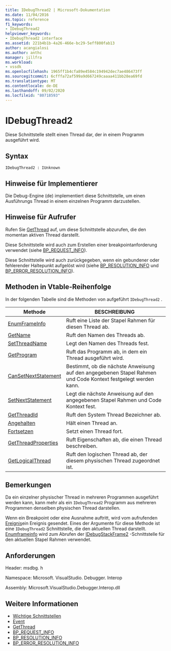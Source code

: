 ```yaml
---
title: IDebugThread2 | Microsoft-Dokumentation
ms.date: 11/04/2016
ms.topic: reference
f1_keywords:
- IDebugThread2
helpviewer_keywords:
- IDebugThread2 interface
ms.assetid: 221b4b1b-4a26-466e-bc29-5eff800fab13
author: acangialosi
ms.author: anthc
manager: jillfra
ms.workload:
- vssdk
ms.openlocfilehash: 1965ff1b4cfa89e4584c194942dec7ae486473ff
ms.sourcegitcommit: 6cfffa72af599a9d667249caaaa411bb28ea69fd
ms.translationtype: MT
ms.contentlocale: de-DE
ms.lasthandoff: 09/02/2020
ms.locfileid: "80718593"
---
```

# <a name="idebugthread2"></a>IDebugThread2
Diese Schnittstelle stellt einen Thread dar, der in einem Programm ausgeführt wird.

## <a name="syntax"></a>Syntax

```
IDebugThread2 : IUnknown
```

## <a name="notes-for-implementers"></a>Hinweise für Implementierer
 Die Debug-Engine (de) implementiert diese Schnittstelle, um einen Ausführungs Thread in einem einzelnen Programm darzustellen.

## <a name="notes-for-callers"></a>Hinweise für Aufrufer
 Rufen Sie [GetThread](../../../extensibility/debugger/reference/idebugstackframe2-getthread.md) auf, um diese Schnittstelle abzurufen, die den momentan aktiven Thread darstellt.

 Diese Schnittstelle wird auch zum Erstellen einer breakpointanforderung verwendet (siehe [BP_REQUEST_INFO](../../../extensibility/debugger/reference/bp-request-info.md)).

 Diese Schnittstelle wird auch zurückgegeben, wenn ein gebundener oder fehlerender Haltepunkt aufgelöst wird (siehe [BP_RESOLUTION_INFO](../../../extensibility/debugger/reference/bp-resolution-info.md) und [BP_ERROR_RESOLUTION_INFO](../../../extensibility/debugger/reference/bp-error-resolution-info.md)).

## <a name="methods-in-vtable-order"></a>Methoden in Vtable-Reihenfolge
 In der folgenden Tabelle sind die Methoden von aufgeführt `IDebugThread2` .

|Methode|BESCHREIBUNG|
|------------|-----------------|
|[EnumFrameInfo](../../../extensibility/debugger/reference/idebugthread2-enumframeinfo.md)|Ruft eine Liste der Stapel Rahmen für diesen Thread ab.|
|[GetName](../../../extensibility/debugger/reference/idebugthread2-getname.md)|Ruft den Namen des Threads ab.|
|[SetThreadName](../../../extensibility/debugger/reference/idebugthread2-setthreadname.md)|Legt den Namen des Threads fest.|
|[GetProgram](../../../extensibility/debugger/reference/idebugthread2-getprogram.md)|Ruft das Programm ab, in dem ein Thread ausgeführt wird.|
|[CanSetNextStatement](../../../extensibility/debugger/reference/idebugthread2-cansetnextstatement.md)|Bestimmt, ob die nächste Anweisung auf den angegebenen Stapel Rahmen und Code Kontext festgelegt werden kann.|
|[SetNextStatement](../../../extensibility/debugger/reference/idebugthread2-setnextstatement.md)|Legt die nächste Anweisung auf den angegebenen Stapel Rahmen und Code Kontext fest.|
|[GetThreadId](../../../extensibility/debugger/reference/idebugthread2-getthreadid.md)|Ruft den System Thread Bezeichner ab.|
|[Angehalten](../../../extensibility/debugger/reference/idebugthread2-suspend.md)|Hält einen Thread an.|
|[Fortsetzen](../../../extensibility/debugger/reference/idebugthread2-resume.md)|Setzt einen Thread fort.|
|[GetThreadProperties](../../../extensibility/debugger/reference/idebugthread2-getthreadproperties.md)|Ruft Eigenschaften ab, die einen Thread beschreiben.|
|[GetLogicalThread](../../../extensibility/debugger/reference/idebugthread2-getlogicalthread.md)|Ruft den logischen Thread ab, der diesem physischen Thread zugeordnet ist.|

## <a name="remarks"></a>Bemerkungen
 Da ein einzelner physischer Thread in mehreren Programmen ausgeführt werden kann, kann mehr als ein `IDebugThread2` Programm aus mehreren Programmen denselben physischen Thread darstellen.

 Wenn ein Breakpoint oder eine Ausnahme auftritt, wird vom aufrufenden [Ereignis](../../../extensibility/debugger/reference/idebugeventcallback2-event.md)ein Ereignis gesendet. Eines der Argumente für diese Methode ist eine `IDebugThread2` Schnittstelle, die den aktuellen Thread darstellt. [Enumframeinfo](../../../extensibility/debugger/reference/idebugthread2-enumframeinfo.md) wird zum Abrufen der [IDebugStackFrame2](../../../extensibility/debugger/reference/idebugstackframe2.md) -Schnittstelle für den aktuellen Stapel Rahmen verwendet.

## <a name="requirements"></a>Anforderungen
 Header: msdbg. h

 Namespace: Microsoft. VisualStudio. Debugger. Interop

 Assembly: Microsoft.VisualStudio.Debugger.Interop.dll

## <a name="see-also"></a>Weitere Informationen
- [Wichtige Schnittstellen](../../../extensibility/debugger/reference/core-interfaces.md)
- [Event](../../../extensibility/debugger/reference/idebugeventcallback2-event.md)
- [GetThread](../../../extensibility/debugger/reference/idebugstackframe2-getthread.md)
- [BP_REQUEST_INFO](../../../extensibility/debugger/reference/bp-request-info.md)
- [BP_RESOLUTION_INFO](../../../extensibility/debugger/reference/bp-resolution-info.md)
- [BP_ERROR_RESOLUTION_INFO](../../../extensibility/debugger/reference/bp-error-resolution-info.md)
